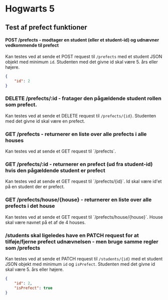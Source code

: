 # Hogwarts 5

## Test af prefect funktioner

#### POST /prefects - modtager en student (eller et student-id) og udnævner vedkommende til prefect
Kan testes ved at sende et POST request til `/prefects` med et student JSON objekt med minimum `id`. Studenten med det givne id skal være 5. års eller højere.
```json
{
    "id": 2
}
```

### DELETE /prefects/:id - fratager den pågældende student rollen som prefect.
Kan testes ved at sende et DELETE request til `/prefects/{id}`. Studenten med det givne id skal være en prefect.

### GET /prefects - returnerer en liste over alle prefects i alle houses
Kan testes ved at sende et GET request til ´/prefects´.

### GET /prefects/:id - returnerer en prefect (ud fra student-id) hvis den pågældende student er prefect
Kan testes ved at sende et GET request til ´/prefects/{id}´. Id skal være id'et på en student der er prefect.

### GET /prefects/house/{house} - returnerer en liste over alle prefects i det house
Kan testes ved at sende et GET request til ´/prefects/house/{house}´. House skal være navnet på et af de 4 houses.

### /students skal ligeledes have en PATCH request for at tilføje/fjerne prefect udnævnelsen - men bruge samme regler som /prefects
Kan testes ved at sende et PATCH request til `/students/{id}` med et student JSON objekt med minimum `id` og `isPrefect`. Studenten med det givne id skal være 5. års eller højere.
```json
{
    "id": 2,
    "isPrefect": true
}
```
